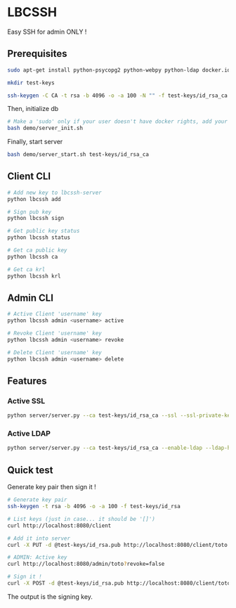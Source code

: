 # LBCSSH

Easy SSH for admin ONLY !

## Prerequisites

```bash
sudo apt-get install python-psycopg2 python-webpy python-ldap docker.io

mkdir test-keys

ssh-keygen -C CA -t rsa -b 4096 -o -a 100 -N "" -f test-keys/id_rsa_ca # without passphrase
```

Then, initialize db
```bash
# Make a 'sudo' only if your user doesn't have docker rights, add your user into docker group
bash demo/server_init.sh
```

Finally, start server
```bash
bash demo/server_start.sh test-keys/id_rsa_ca
```

## Client CLI

```bash
# Add new key to lbcssh-server
python lbcssh add

# Sign pub key
python lbcssh sign

# Get public key status
python lbcssh status

# Get ca public key
python lbcssh ca

# Get ca krl
python lbcssh krl
```

## Admin CLI

```bash
# Active Client 'username' key
python lbcssh admin <username> active

# Revoke Client 'username' key
python lbcssh admin <username> revoke

# Delete Client 'username' key
python lbcssh admin <username> delete
```


## Features

### Active SSL
```bash
python server/server.py --ca test-keys/id_rsa_ca --ssl --ssl-private-key ssl/server.key --ssl-certificate ssl/server.pem
```

### Active LDAP
```bash
python server/server.py --ca test-keys/id_rsa_ca --enable-ldap --ldap-host ldap.domain.fr --ldap-binddn 'CN=%s,OU=Utilisateurs,DC=fr'
```


## Quick test

Generate key pair then sign it !

```bash
# Generate key pair
ssh-keygen -t rsa -b 4096 -o -a 100 -f test-keys/id_rsa

# List keys (just in case... it should be '[]')
curl http://localhost:8080/client

# Add it into server
curl -X PUT -d @test-keys/id_rsa.pub http://localhost:8080/client/toto

# ADMIN: Active key
curl http://localhost:8080/admin/toto?revoke=false

# Sign it !
curl -X POST -d @test-keys/id_rsa.pub http://localhost:8080/client/toto
```
The output is the signing key.
